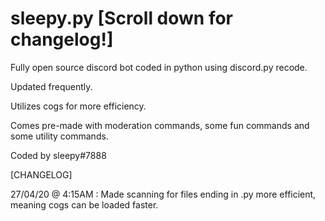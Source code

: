 # sleepy.py [Scroll down for changelog!]
Fully open source discord bot coded in python using discord.py recode.

Updated frequently.

Utilizes cogs for more efficiency.

Comes pre-made with moderation commands, some fun commands and some utility commands.

Coded by sleepy#7888

[CHANGELOG]

27/04/20 @ 4:15AM : Made scanning for files ending in .py more efficient, meaning cogs can be loaded faster.
